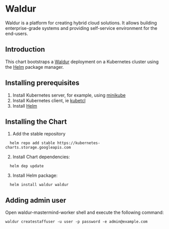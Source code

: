 # Waldur

Waldur is a platform for creating hybrid cloud solutions. It allows building enterprise-grade systems and providing self-service environment for the end-users.

## Introduction

This chart bootstraps a [Waldur](https://waldur.com/) deployment on a Kubernetes cluster using the [Helm](https://helm.sh) package manager.

## Installing prerequisites

1. Install Kubernetes server, for example, using [minikube](https://minikube.sigs.k8s.io/docs/start/linux/)
2. Install Kubernetes client, ie [kubetcl](https://kubernetes.io/docs/tasks/tools/install-kubectl/#install-kubectl-on-linux)
3. Install [Helm](https://helm.sh/docs/intro/install/#from-script)

## Installing the Chart

1. Add the stable repository
```
  helm repo add stable https://kubernetes-charts.storage.googleapis.com
```
2. Install Chart dependencies:
```
  helm dep update
```
3. Install Helm package:
```
  helm install waldur waldur
```

## Adding admin user

Open waldur-mastermind-worker shell and execute the following command:

```waldur createstaffuser -u user -p password -e admin@example.com```
